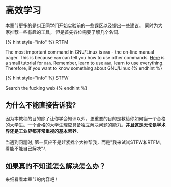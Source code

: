 # 高效学习

本章节更多的是纠正同学们开始实验前的一些误区以及提出一些建议。 同时为大家推荐一些有趣的工具。 但是首先各位需要了解几个名词.&#x20;

{% hint style="info" %}
RTFM

The most important command in GNU/Linux is `man` - the on-line manual pager. This is because `man` can tell you how to use other commands. [Here](https://nju-projectn.github.io/ics-pa-gitbook/ics2021/man.html) is a small tutorial for `man`. Remember, learn to use `man`, learn to use everything. Therefore, if you want to know something about GNU/Linux
{% endhint %}

{% hint style="info" %}
STFW

Search the fucking web
{% endhint %}

## 为什么不能直接告诉我?

因为本教程的目的除了让你学会知识以外，更重要的目的是教给你如何当一个合格的大学生。一个合格的大学生理应具备独立解决问题的能力。**并且这是无论是学术界还是工业界都非常重视的基本素养.**&#x20;

当遇到问题时, 第一反应不是赶紧找个大神帮我，而是"我来试试STFW和RTFM, 看能不能自己解决".\


## 如果真的不知道怎么解决怎么办？

来细看看本章节的内容吧！
